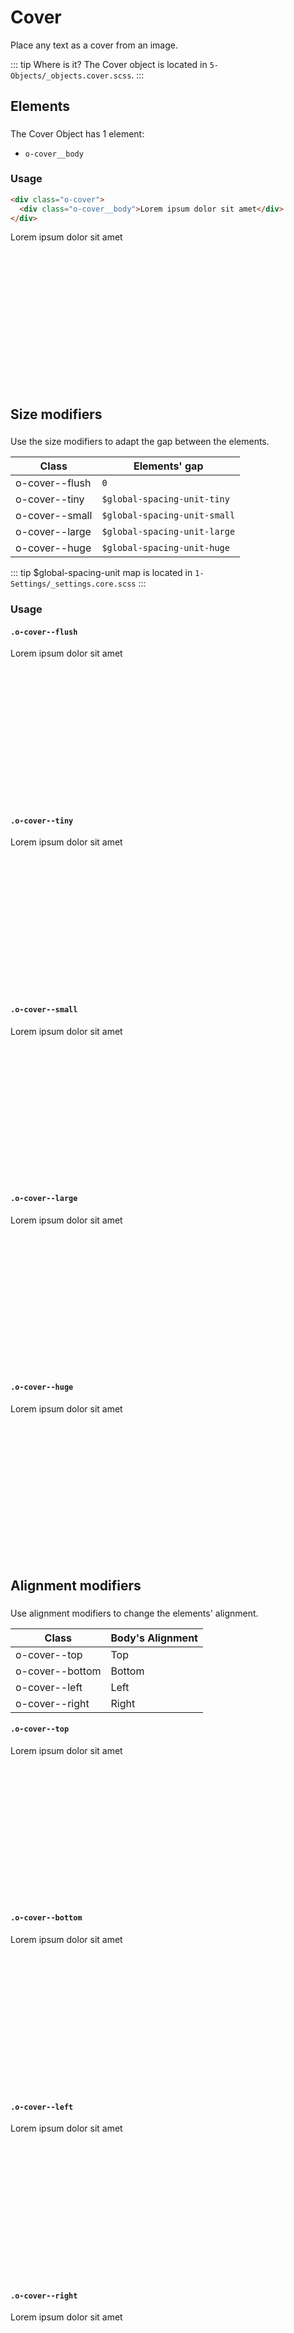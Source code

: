 # Cover

Place any text as a cover from an image.

::: tip Where is it?
The Cover object is located in `5-Objects/_objects.cover.scss`.
:::

## Elements

The Cover Object has 1 element:

- `o-cover__body`

### Usage

```html
<div class="o-cover">
  <div class="o-cover__body">Lorem ipsum dolor sit amet</div>
</div>
```

<div class="o-cover o-cover--demo">
		<div class="o-cover__body">
				Lorem ipsum dolor sit amet
		</div>
</div>

## Size modifiers

Use the size modifiers to adapt the gap between the elements.

| Class          | Elements' gap                |
| -------------- | ---------------------------- |
| o-cover--flush | `0`                          |
| o-cover--tiny  | `$global-spacing-unit-tiny`  |
| o-cover--small | `$global-spacing-unit-small` |
| o-cover--large | `$global-spacing-unit-large` |
| o-cover--huge  | `$global-spacing-unit-huge`  |

::: tip
\$global-spacing-unit map is located in `1-Settings/_settings.core.scss`
:::

### Usage

#### `.o-cover--flush`

<div class="o-cover o-cover--flush o-cover--demo u-mt-small">
  <div class="o-cover__body">
    Lorem ipsum dolor sit amet
  </div>
</div>

#### `.o-cover--tiny`

<div class="o-cover o-cover--tiny o-cover--demo u-mt-small">
  <div class="o-cover__body">
    Lorem ipsum dolor sit amet
  </div>
</div>

#### `.o-cover--small`

<div class="o-cover o-cover--small o-cover--demo u-mt-small">
  <div class="o-cover__body">
    Lorem ipsum dolor sit amet
  </div>
</div>

#### `.o-cover--large`

<div class="o-cover o-cover--large o-cover--demo u-mt-small">
  <div class="o-cover__body">
    Lorem ipsum dolor sit amet
  </div>
</div>

#### `.o-cover--huge`

<div class="o-cover o-cover--huge o-cover--demo u-mt-small">
  <div class="o-cover__body">
    Lorem ipsum dolor sit amet
  </div>
</div>

## Alignment modifiers

Use alignment modifiers to change the elements' alignment.

| Class           | Body's Alignment |
| --------------- | ---------------- |
| o-cover--top    | Top              |
| o-cover--bottom | Bottom           |
| o-cover--left   | Left             |
| o-cover--right  | Right            |

#### `.o-cover--top`

<div class="o-cover o-cover--top o-cover--demo u-mt-small">
  <div class="o-cover__body">
    Lorem ipsum dolor sit amet
  </div>
</div>

#### `.o-cover--bottom`

<div class="o-cover o-cover--bottom o-cover--demo u-mt-small">
  <div class="o-cover__body">
    Lorem ipsum dolor sit amet
  </div>
</div>

#### `.o-cover--left`

<div class="o-cover o-cover--left o-cover--demo u-mt-small">
  <div class="o-cover__body">
    Lorem ipsum dolor sit amet
  </div>
</div>

#### `.o-cover--right`

<div class="o-cover o-cover--right o-cover--demo u-mt-small">
  <div class="o-cover__body">
    Lorem ipsum dolor sit amet
  </div>
</div>

<style lang="scss">
@import '../../.vuepress/scss/main.scss';
@import './outline.css';

p {
  margin-block-start: 1em;
  margin-block-end: 1em;
}

h2 {
  padding-bottom: 0.3rem;
}

.o-cover--demo {
    background-image:url('http://unsplash.it/960/600');
    height: 250px;
}

</style>
